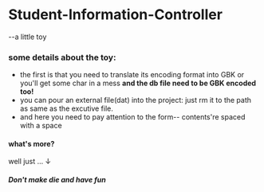 # Student-Information-Controller
--a little toy

### some details about the toy:
* the first is that you need to translate its encoding format into GBK or you'll get some char in a mess
**and the db file need to be GBK encoded too!**
* you can pour an external file(dat) into the project:
      just rm it to the path as same as the excutive file.
* and here you need to pay attention to the form-- contents're spaced with a space

#### what's more?
well just ... ↓
##### Don't make die and have fun
